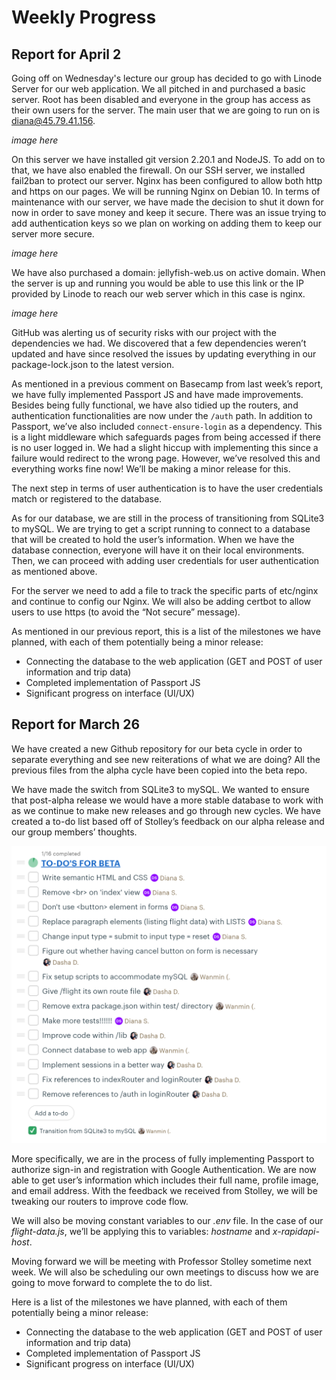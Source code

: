 # Weekly Progress

## Report for April 2
Going off on Wednesday's lecture our group has decided to go with Linode Server for our web application. We all pitched in and purchased a basic server. Root has been disabled and everyone in the group has access as their own users for the server. The main user that we are going to run on is diana@45.79.41.156.

*image here*

On this server we have installed git version 2.20.1 and NodeJS. To add on to that, we have also enabled the firewall. On our SSH server, we installed fail2ban to protect our server. Nginx has been configured to allow both http and https on our pages. We will be running Nginx on Debian 10. In terms of maintenance with our server, we have made the decision to shut it down for now in order to save money and keep it secure. There was an issue trying to add authentication keys so we plan on working on adding them to keep our server more secure. 

*image here*

We have also purchased a domain: jellyfish-web.us on active domain. When the server is up and running you would be able to use this link or the IP provided by Linode to reach our web server which in this case is nginx.

*image here*

GitHub was alerting us of security risks with our project with the dependencies we had. We discovered that a few dependencies weren’t updated and have since resolved the issues by updating everything in our package-lock.json to the latest version. 

As mentioned in a previous comment on Basecamp from last week’s report, we have fully implemented Passport JS and have made improvements. Besides being fully functional, we have also tidied up the routers, and authentication functionalities are now under the `/auth` path. In addition to Passport, we’ve also included `connect-ensure-login` as a dependency. This is a light middleware which safeguards pages from being accessed if there is no user logged in. We had a slight hiccup with implementing this since a failure would redirect to the wrong page. However, we’ve resolved this and everything works fine now! We’ll be making a minor release for this.

The next step in terms of user authentication is to have the user credentials match or registered to the database.

As for our database, we are still in the process of transitioning from SQLite3 to mySQL. We are trying to get a script running to connect to a database that will be created to hold the user’s information. When we have the database connection, everyone will have it on their local environments. Then, we can proceed with adding user credentials for user authentication as mentioned above. 

For the server we need to add a file to track the specific parts of etc/nginx and continue to config our Nginx. We will also be adding certbot to allow users to use https (to avoid the “Not secure” message).

As mentioned in our previous report, this is a list of the milestones we have planned, with each of them potentially being a minor release:

- Connecting the database to the web application (GET and POST of user information and trip data)
- Completed implementation of Passport JS
- Significant progress on interface (UI/UX)

## Report for March 26
We have created a new Github repository for our beta cycle in order to separate everything and see new reiterations of what we are doing? All the previous files from the alpha cycle have been copied into the beta repo.

We have made the switch from SQLite3 to mySQL. We wanted to ensure that post-alpha release we would have a more stable database to work with as we continue to make new releases and go through new cycles.  We have created a to-do list based off of Stolley’s feedback on our alpha release and our group members’ thoughts.

![To-do list](screenshots/03-27-01.png)

More specifically, we are in the process of fully implementing Passport to authorize sign-in and registration with Google Authentication. We are now able to get user’s information which includes their full name, profile image, and email address. With the feedback we received from Stolley, we will be tweaking our routers to improve code flow.

We will also be moving constant variables to our *.env* file. In the case of our *flight-data.js*, we’ll be applying this to variables: *hostname* and *x-rapidapi-host*.

Moving forward we will be meeting with Professor Stolley sometime next week. We will also be scheduling our own meetings to discuss how we are going to move forward to complete the to do list.

Here is a list of the milestones we have planned, with each of them potentially being a minor release:

- Connecting the database to the web application (GET and POST of user information and trip data)
- Completed implementation of Passport JS
- Significant progress on interface (UI/UX)
